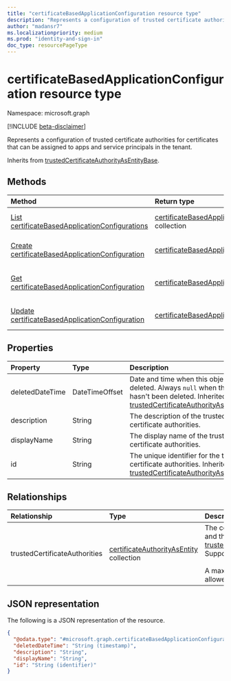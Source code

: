 ```yaml
---
title: "certificateBasedApplicationConfiguration resource type"
description: "Represents a configuration of trusted certificate authorities for certificates that can be assigned to apps and service principals in the tenant."
author: "madansr7"
ms.localizationpriority: medium
ms.prod: "identity-and-sign-in"
doc_type: resourcePageType
---
```


# certificateBasedApplicationConfiguration resource type

Namespace: microsoft.graph

[!INCLUDE [beta-disclaimer](../../includes/beta-disclaimer.md)]

Represents a configuration of trusted certificate authorities for certificates that can be assigned to apps and service principals in the tenant.

Inherits from [trustedCertificateAuthorityAsEntityBase](../resources/trustedcertificateauthorityasentitybase.md).

## Methods

|Method|Return type|Description|
|:---|:---|:---|
|[List certificateBasedApplicationConfigurations](../api/certificateauthoritypath-list-certificatebasedapplicationconfigurations.md)|[certificateBasedApplicationConfiguration](../resources/certificatebasedapplicationconfiguration.md) collection|Get a list of the [certificateBasedApplicationConfiguration](../resources/certificatebasedapplicationconfiguration.md) objects and their properties.|
|[Create certificateBasedApplicationConfiguration](../api/certificateauthoritypath-post-certificatebasedapplicationconfigurations.md)|[certificateBasedApplicationConfiguration](../resources/certificatebasedapplicationconfiguration.md)|Create a new [certificateBasedApplicationConfiguration](../resources/certificatebasedapplicationconfiguration.md) object.|
|[Get certificateBasedApplicationConfiguration](../api/certificatebasedapplicationconfiguration-get.md)|[certificateBasedApplicationConfiguration](../resources/certificatebasedapplicationconfiguration.md)|Read the properties and relationships of a [certificateBasedApplicationConfiguration](../resources/certificatebasedapplicationconfiguration.md) object.|
|[Update certificateBasedApplicationConfiguration](../api/certificatebasedapplicationconfiguration-update.md)|[certificateBasedApplicationConfiguration](../resources/certificatebasedapplicationconfiguration.md)|Update the properties of a [certificateBasedApplicationConfiguration](../resources/certificatebasedapplicationconfiguration.md) object.|

## Properties

|Property|Type|Description|
|:---|:---|:---|
|deletedDateTime|DateTimeOffset|Date and time when this object was deleted. Always `null` when the object hasn't been deleted. Inherited from [trustedCertificateAuthorityAsEntityBase](../resources/trustedcertificateauthorityasentitybase.md).|
|description|String|The description of the trusted certificate authorities.|
|displayName|String|The display name of the trusted certificate authorities.|
|id|String|The unique identifier for the trusted certificate authorities. Inherited from [trustedCertificateAuthorityAsEntityBase](../resources/trustedcertificateauthorityasentitybase.md).|

## Relationships

|Relationship|Type|Description|
|:---|:---|:---|
|trustedCertificateAuthorities|[certificateAuthorityAsEntity](../resources/certificateauthorityasentity.md) collection|The collection of certificate authorities and their configuration. Inherited from [trustedCertificateAuthorityAsEntityBase](../resources/trustedcertificateauthorityasentitybase.md). Supports `$expand`. <br/><br/> A maximum of 10 trusted authorities are allowed in this collection.|

## JSON representation

The following is a JSON representation of the resource.

<!-- {
  "blockType": "resource",
  "keyProperty": "id",
  "@odata.type": "microsoft.graph.certificateBasedApplicationConfiguration",
  "baseType": "microsoft.graph.trustedCertificateAuthorityAsEntityBase",
  "openType": false
}
-->
``` json
{
  "@odata.type": "#microsoft.graph.certificateBasedApplicationConfiguration",
  "deletedDateTime": "String (timestamp)",
  "description": "String",
  "displayName": "String",
  "id": "String (identifier)"
}
```
